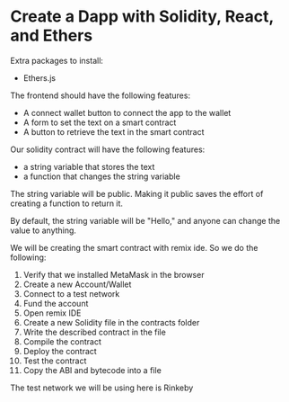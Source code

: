 # Create a Dapp with Solidity, React, and Ethers

Extra packages to install: 
* Ethers.js

The frontend should have the following features:

* A connect wallet button to connect the app to the wallet
* A form to set the text on a smart contract
* A button to retrieve the text in the smart contract 

Our solidity contract will have the following features:
* a string variable that stores the text
* a function that changes the string variable

The string variable will be public. Making it public saves the effort of creating a function to return it.

By default, the string variable will be "Hello," and anyone can change the value to anything. 

We will be creating the smart contract with remix ide. So we do the following:
1. Verify that we installed MetaMask in the browser
2. Create a new Account/Wallet
3. Connect to a test network
4. Fund the account
5. Open remix IDE
6. Create a new Solidity file in the contracts folder
7. Write the described contract in the file
8. Compile the contract
9. Deploy the contract
10. Test the contract
11. Copy the ABI and bytecode into a file

The test network we will be using here is Rinkeby